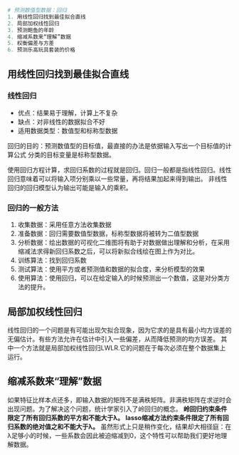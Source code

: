 

```python
# 预测数值型数据：回归
1. 用线性回归找到最佳拟合直线
2. 局部加权线性回归
3. 预测鲍鱼的年龄
4. 缩减系数来“理解”数据
5. 权衡偏差与方差
6. 预测乐高玩具套装的价格

```

## 用线性回归找到最佳拟合直线

### 线性回归

* 优点：结果易于理解，计算上不复杂
* 缺点：对非线性的数据拟合不好
* 适用数据类型：数值型和标称型数据

回归的目的：预测数值型的目标值，最直接的办法是依据输入写出一个目标值的计算公式
分类的目标变量是标称型数据。

使用回归方程计算，求回归系数的过程就是回归。回归一般都是指线性回归。线性回归意味着可以将输入项分别乘以一些常量，再将结果加起来得到输出。
非线性回归的回归模型认为输出可能是输入的乘积。

### 回归的一般方法

1. 收集数据：采用任意方法收集数据
2. 准备数据：回归需要数值型数据，标称型数据将被转为二值型数据
3. 分析数据：绘出数据的可视化二维图将有助于对数据做出理解和分析，在采用缩减法求得新回归系数之后，可以将新拟合线绘在图上作为对比。
4. 训练算法：找到回归系数
5. 测试算法：使用平方或者预测值和数据的拟合度，来分析模型的效果
6. 使用算法：使用回归，可以在给定输入的时候预测出一个数值，这是对分类方法的提升。

## 局部加权线性回归

线性回归的一个问题是有可能出现欠拟合现象，因为它求的是具有最小均方误差的无偏估计。有些方法允许在估计中引入一些偏差，从而降低预测的均方误差。
其中一个方法就是局部加权线性回归LWLR.它的问题在于每次必须在整个数据集上运行。

## 缩减系数来“理解”数据

如果特征比样本点还多，即输入数据的矩阵不是满秩矩阵。非满秩矩阵在求逆时会出现问题。为了解决这个问题，统计学家引入了岭回归的概念。
**岭回归约束条件限定了所有回归系数的平方和不能大于λ。**
**lasso缩减方法约束条件限定了所有回归系数的绝对值之和不能大于λ。**
虽然形式上只是稍作变化，结果却大相径庭：在λ足够小的时候，一些系数会因此被迫缩减到0，这个特性可以帮助我们更好地理解数据。

